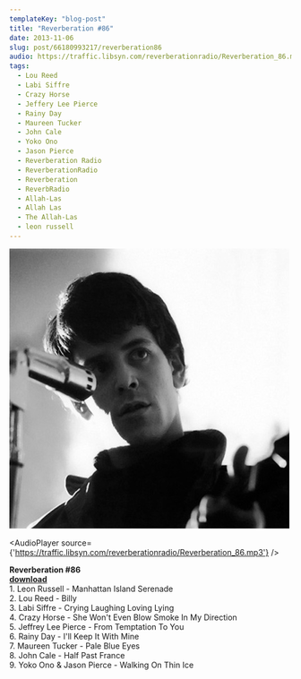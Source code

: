 ```yaml
---
templateKey: "blog-post"
title: "Reverberation #86"
date: 2013-11-06
slug: post/66180993217/reverberation86
audio: https://traffic.libsyn.com/reverberationradio/Reverberation_86.mp3
tags:
  - Lou Reed
  - Labi Siffre
  - Crazy Horse
  - Jeffery Lee Pierce
  - Rainy Day
  - Maureen Tucker
  - John Cale
  - Yoko Ono
  - Jason Pierce
  - Reverberation Radio
  - ReverberationRadio
  - Reverberation
  - ReverbRadio
  - Allah-Las
  - Allah Las
  - The Allah-Las
  - leon russell
---
```


![Reverberation #86](../images/4640f20a6efefb94628f9dfe28ad08a9458a7f84a9088e247b4fe6d8cd905691.jpg)

<AudioPlayer source={'https://traffic.libsyn.com/reverberationradio/Reverberation_86.mp3'} />

<p><strong>Reverberation #86<br /><a href="https://traffic.libsyn.com/reverberationradio/Reverberation_86.mp3" title="download">download<br /></a></strong>1. Leon Russell - Manhattan Island Serenade<br />2. Lou Reed - Billy<br />3. Labi Siffre - Crying Laughing Loving Lying<br />4. Crazy Horse - She Won't Even Blow Smoke In My Direction<br />5. Jeffrey Lee Pierce - From Temptation To You<br />6. Rainy Day - I'll Keep It With Mine<br />7. Maureen Tucker - Pale Blue Eyes<br />8. John Cale - Half Past France<br />9. Yoko Ono &amp; Jason Pierce - Walking On Thin Ice</p>
